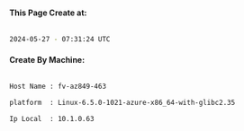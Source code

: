 
   
#### This Page Create at:

```bash

2024-05-27 - 07:31:24 UTC

```

#### Create By Machine:

```bash

Host Name : fv-az849-463

platform  : Linux-6.5.0-1021-azure-x86_64-with-glibc2.35

Ip Local  : 10.1.0.63

```

